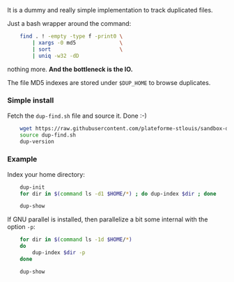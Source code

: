 
It is a dummy and really simple implementation to track duplicated files.

Just a bash wrapper around the command:
```bash
    find . ! -empty -type f -print0 \
        | xargs -0 md5              \
        | sort                      \
        | uniq -w32 -dD
```
nothing more. **And the bottleneck is the IO.**

The file MD5 indexes are stored under `$DUP_HOME` to browse duplicates.

### Simple install
Fetch the `dup-find.sh` file and source it. Done :-)
```bash
    wget https://raw.githubusercontent.com/plateforme-stlouis/sandbox-draft/master/dup/dup-find.sh
    source dup-find.sh
    dup-version
```

### Example

Index your home directory:
```bash
    dup-init
    for dir in $(command ls -d1 $HOME/*) ; do dup-index $dir ; done

    dup-show
```

If GNU parallel is installed, then parallelize a bit some internal with the
option `-p`:
```bash
    for dir in $(command ls -1d $HOME/*)
    do
        dup-index $dir -p
    done

    dup-show
```
